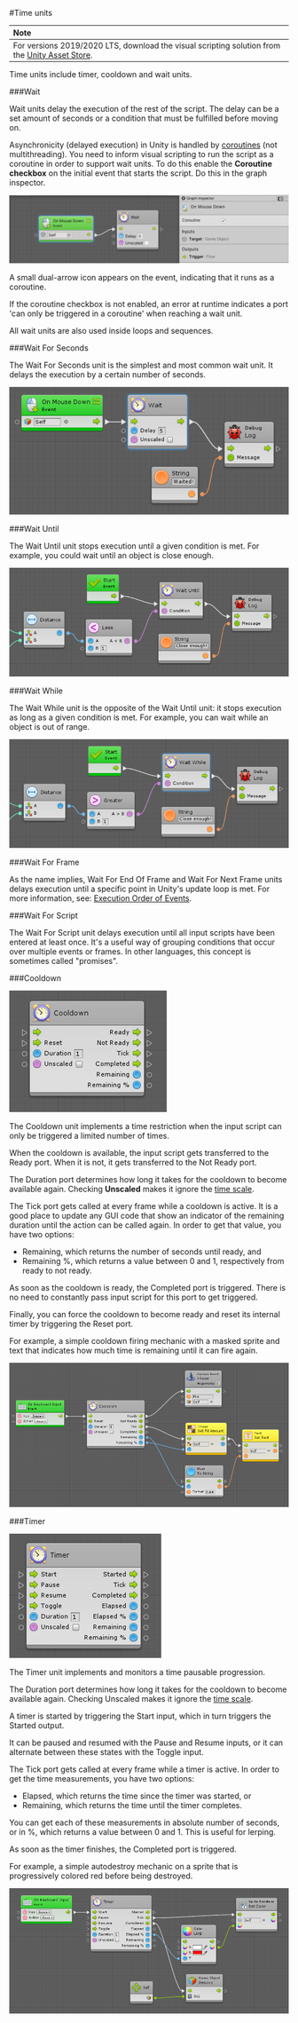 #Time units

| **Note**                                                     |
| :----------------------------------------------------------- |
| For versions 2019/2020 LTS, download the visual scripting solution from the [Unity Asset Store](https://assetstore.unity.com/packages/tools/visual-bolt-163802). |

Time units include timer, cooldown and wait units.

###Wait

Wait units delay the execution of the rest of the script. The delay can be a set amount of seconds or a condition that must be fulfilled before moving on.

Asynchronicity (delayed execution) in Unity is handled by [coroutines](https://docs.unity3d.com/Manual/Coroutines.html) (not multithreading). You need to inform visual scripting to run the script as a coroutine in order to support wait units. To do this enable the **Coroutine checkbox** on the initial event that starts the script. Do this in the graph inspector.

![](images/VS-CoroutineCheckbox.png)

A small dual-arrow icon appears on the event, indicating that it runs as a coroutine.

If the coroutine checkbox is not enabled, an error at runtime indicates a port 'can only be triggered in a coroutine' when reaching a wait unit.

All wait units are also used inside loops and sequences.

###Wait For Seconds

The Wait For Seconds unit is the simplest and most common wait unit. It delays the execution by a certain number of seconds.


![](images/bolt-time2.png)

###Wait Until

The Wait Until unit stops execution until a given condition is met. For example, you could wait until an object is close enough.


![](images/bolt-time3.png)

###Wait While

The Wait While unit is the opposite of the Wait Until unit: it stops execution as long as a given condition is met. For example, you can wait while an object is out of range.


![](images/bolt-time4.png)

###Wait For Frame

As the name implies, Wait For End Of Frame and Wait For Next Frame units delays execution until a specific point in Unity's update loop is met. For more information, see: [Execution Order of Events](https://docs.unity3d.com/Manual/ExecutionOrder.html).

###Wait For Script

The Wait For Script unit delays execution until all input scripts have been entered at least once. It's a useful way of grouping conditions that occur over multiple events or frames. In other languages, this concept is sometimes called "promises".

###Cooldown


![](images/bolt-time5.png)

The Cooldown unit implements a time restriction when the input script can only be triggered a limited number of times.

When the cooldown is available, the input script gets transferred to the Ready port. When it is not, it gets transferred to the Not Ready port.

The Duration port determines how long it takes for the cooldown to become available again. Checking **Unscaled** makes it ignore the [time scale](https://docs.unity3d.com/ScriptReference/Time-timeScale.html).

The Tick port gets called at every frame while a cooldown is active. It is a good place to update any GUI code that show an indicator of the remaining duration until the action can be called again. In order to get that value, you have two options: 

- Remaining, which returns the number of seconds until ready, and 
- Remaining %, which returns a value between 0 and 1, respectively from ready to not ready.

As soon as the cooldown is ready, the Completed port is triggered. There is no need to constantly pass input script for this port to get triggered.

Finally, you can force the cooldown to become ready and reset its internal timer by triggering the Reset port.

For example, a simple cooldown firing mechanic with a masked sprite and text that indicates how much time is remaining until it can fire again.


![](images/bolt-time6.png)

###Timer


![](images/bolt-time7.png)

The Timer unit implements and monitors a time pausable progression.  

The Duration port determines how long it takes for the cooldown to become available again. Checking Unscaled makes it ignore the [time scale](https://docs.unity3d.com/ScriptReference/Time-timeScale.html).  

A timer is started by triggering the Start input, which in turn triggers the Started output.

It can be paused and resumed with the Pause and Resume inputs, or it can alternate between these states with the Toggle input.

The Tick port gets called at every frame while a timer is active. In order to get the time measurements, you have two options: 

- Elapsed, which returns the time since the timer was started, or 
- Remaining, which returns the time until the timer completes.

You can get each of these measurements in absolute number of seconds, or in %, which returns a value between 0 and 1. This is useful for lerping.

As soon as the timer finishes, the Completed port is triggered.

For example, a simple autodestroy mechanic on a sprite that is progressively colored red before being destroyed.


![](images/bolt-time8.png)

